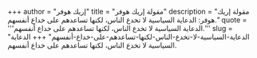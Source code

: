 +++
author = "إريك هوفر"
title = "مقولة إريك هوفر"
description = "مقولة إريك هوفر: الدعاية السياسية لا تخدع الناس، لكنها تساعدهم على خداع أنفسهم."
quote = '''الدعاية السياسية لا تخدع الناس، لكنها تساعدهم على خداع أنفسهم.'''
slug = "الدعاية-السياسية-لا-تخدع-الناس-لكنها-تساعدهم-على-خداع-أنفسهم"
+++
الدعاية السياسية لا تخدع الناس، لكنها تساعدهم على خداع أنفسهم.
